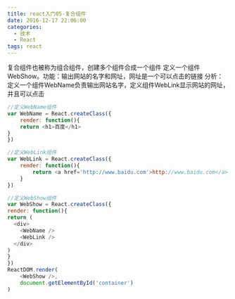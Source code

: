 ```yaml
---
title: react入门05-复合组件
date: 2016-12-17 22:06:00
categories: 
  - 技术
  - React
tags: react 
---
```



复合组件也被称为组合组件，创建多个组件合成一个组件
定义一个组件WebShow。功能：输出网站的名字和网址，网址是一个可以点击的链接
分析：定义一个组件WebName负责输出网站名字，定义组件WebLink显示网站的网址，并且可以点击<!--more--> 
```javascript
//定义WebName组件
var WebName = React.createClass({
	render: function(){
	return <h1>百度</h1>
}
})

//定义WebLink组件
var WebLink = React.createClass({
	render: function(){
		return <a href='http://www.baidu.com'>http://www.baidu.com</a>
	}
})

//定义WebShow组件
var WebShow = React.createClass({
render: function(){
return (
  <div>
  	<WebName />
  	<WebLink />
  </div>
)
}
})
ReactDOM.render(
	<WebShow />,
	document.getElementById('container')
)
```

 